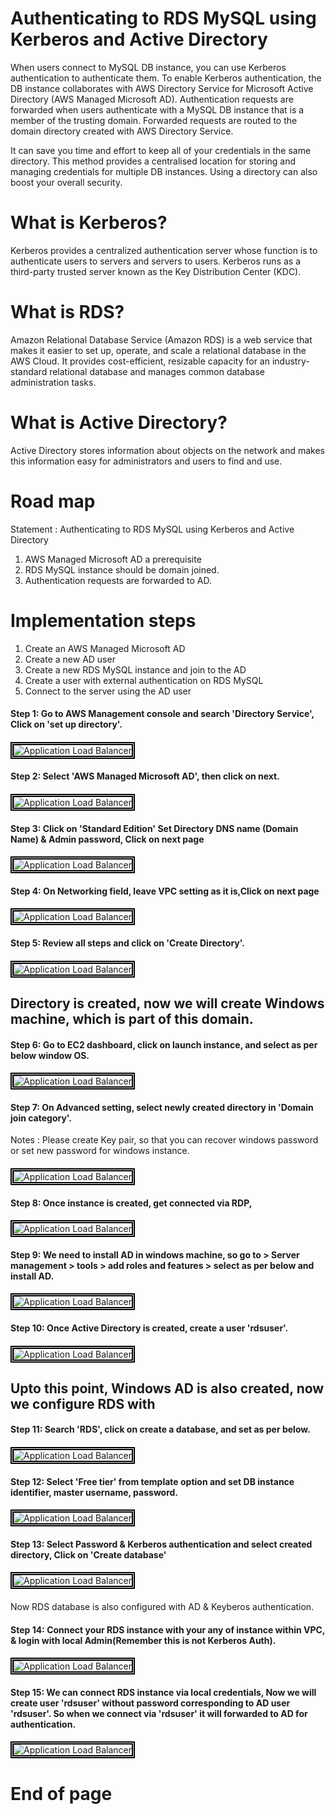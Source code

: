 # Authenticating to RDS MySQL using Kerberos and Active Directory

When users connect to MySQL DB instance, you can use Kerberos authentication to authenticate them. To enable Kerberos authentication, the DB instance collaborates with AWS Directory Service for Microsoft Active Directory (AWS Managed Microsoft AD). Authentication requests are forwarded when users authenticate with a MySQL DB instance that is a member of the trusting domain. Forwarded requests are routed to the domain directory created with AWS Directory Service.

It can save you time and effort to keep all of your credentials in the same directory. This method provides a centralised location for storing and managing credentials for multiple DB instances. Using a directory can also boost your overall security.

# What is Kerberos?
Kerberos provides a centralized authentication server whose function is to authenticate users to servers and servers to users. Kerberos runs as a third-party trusted server known as the Key Distribution Center (KDC).

# What is RDS?

Amazon Relational Database Service (Amazon RDS) is a web service that makes it easier to set up, operate, and scale a relational database in the AWS Cloud. It provides cost-efficient, resizable capacity for an industry-standard relational database and manages common database administration tasks.

# What is Active Directory?

Active Directory stores information about objects on the network and makes this information easy for administrators and users to find and use.

# Road map

Statement : Authenticating to RDS MySQL using Kerberos and Active Directory

1) AWS Managed Microsoft AD a prerequisite
2) RDS MySQL instance should be domain joined.
3) Authentication requests are forwarded to AD.

# Implementation steps

1) Create an AWS Managed Microsoft AD
2) Create a new AD user
3) Create a new RDS MySQL instance and join to the AD
4) Create a user with external authentication on RDS MySQL
5) Connect to the server using the AD user


#### Step 1: Go to AWS Management console and search 'Directory Service', Click on 'set up directory'.
####
<img src="/AWS - RDS MySQL Auth using Kerberos and AD/Images/AWS KB 1.png" width="auto" height="auto" style="border:5px double black;"
     alt="Application Load Balancer"
     style="float: left; margin-right: 6px;" />
####

#### Step 2: Select 'AWS Managed Microsoft AD', then click on next.
####
<img src="/AWS - RDS MySQL Auth using Kerberos and AD/Images/AWS KB 2.png" width="auto" height="auto" style="border:5px double black;"
     alt="Application Load Balancer"
     style="float: left; margin-right: 6px;" />
####
#### Step 3: Click on 'Standard Edition' Set Directory DNS name (Domain Name) & Admin password, Click on next page
#### 
<img src="/AWS - RDS MySQL Auth using Kerberos and AD/Images/AWS KB 3.png" width="auto" height="auto" style="border:5px double black;"
     alt="Application Load Balancer"
     style="float: left; margin-right: 6px;" />
####

#### Step 4: On Networking field, leave VPC setting as it is,Click on next page
#### 
<img src="/AWS - RDS MySQL Auth using Kerberos and AD/Images/AWS KB 4.png" width="auto" height="auto" style="border:5px double black;"
     alt="Application Load Balancer"
     style="float: left; margin-right: 6px;" />
####
#### Step 5: Review all steps and click on 'Create Directory'.
#### 
<img src="/AWS - RDS MySQL Auth using Kerberos and AD/Images/AWS KB 5.png" width="auto" height="auto" style="border:5px double black;"
     alt="Application Load Balancer"
     style="float: left; margin-right: 6px;" />
####

## Directory is created, now we will create Windows machine, which is part of this domain.

#### Step 6: Go to EC2 dashboard, click on launch instance, and select as per below window OS.
#### 
<img src="/AWS - RDS MySQL Auth using Kerberos and AD/Images/AWS KB 6.png" width="auto" height="auto" style="border:5px double black;"
     alt="Application Load Balancer"
     style="float: left; margin-right: 6px;" />
####

#### Step 7: On Advanced setting, select newly created directory in 'Domain join category'.
Notes : Please create Key pair, so that you can recover windows password or set new password for windows instance.
#### 
<img src="/AWS - RDS MySQL Auth using Kerberos and AD/Images/AWS KB 7.png" width="auto" height="auto" style="border:5px double black;"
     alt="Application Load Balancer"
     style="float: left; margin-right: 6px;" />
####

#### Step 8: Once instance is created, get connected via RDP,  
#### 
<img src="/AWS - RDS MySQL Auth using Kerberos and AD/Images/AWS KB 8.png" width="auto" height="auto" style="border:5px double black;"
     alt="Application Load Balancer"
     style="float: left; margin-right: 6px;" />
####

#### Step 9: We need to install AD in windows machine, so go to > Server management > tools > add roles and features > select as per below and install AD.
#### 
<img src="/AWS - RDS MySQL Auth using Kerberos and AD/Images/AWS KB 9.png" width="auto" height="auto" style="border:5px double black;"
     alt="Application Load Balancer"
     style="float: left; margin-right: 6px;" />
####


#### Step 10: Once Active Directory is created, create a user 'rdsuser'.
#### 
<img src="/AWS - RDS MySQL Auth using Kerberos and AD/Images/AWS KB 8.png" width="auto" height="auto" style="border:5px double black;"
     alt="Application Load Balancer"
     style="float: left; margin-right: 6px;" />
####

## Upto this point, Windows AD is also created, now we configure RDS with 

#### Step 11: Search 'RDS', click on create a database, and set as per below.
#### 
<img src="/AWS - RDS MySQL Auth using Kerberos and AD/Images/AWS KB 13.png" width="auto" height="auto" style="border:5px double black;"
     alt="Application Load Balancer"
     style="float: left; margin-right: 6px;" />
####

#### Step 12: Select 'Free tier' from template option and set DB instance identifier, master username, password.
#### 
<img src="/AWS - RDS MySQL Auth using Kerberos and AD/Images/AWS KB 14.png" width="auto" height="auto" style="border:5px double black;"
     alt="Application Load Balancer"
     style="float: left; margin-right: 6px;" />
####

#### Step 13: Select Password & Kerberos authentication and select created directory, Click on 'Create database'
#### 
<img src="/AWS - RDS MySQL Auth using Kerberos and AD/Images/AWS KB 15.png" width="auto" height="auto" style="border:5px double black;"
     alt="Application Load Balancer"
     style="float: left; margin-right: 6px;" />
####

Now RDS database is also configured with AD & Keyberos authentication.

#### Step 14: Connect your RDS instance with your any of instance within VPC, & login with local Admin(Remember this is not Kerberos Auth).
#### 
<img src="/AWS - RDS MySQL Auth using Kerberos and AD/Images/AWS KB 10.png" width="auto" height="auto" style="border:5px double black;"
     alt="Application Load Balancer"
     style="float: left; margin-right: 6px;" />
####

#### Step 15: We can connect RDS instance via local credentials, Now we will create user 'rdsuser' without password corresponding to AD user 'rdsuser'. So when we connect via 'rdsuser' it will forwarded to AD for authentication.
#### 
<img src="/AWS - RDS MySQL Auth using Kerberos and AD/Images/AWS KB 16.png" width="auto" height="auto" style="border:5px double black;"
     alt="Application Load Balancer"
     style="float: left; margin-right: 6px;" />
####

# End of page #
